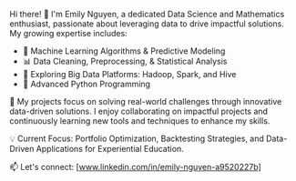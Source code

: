 Hi there! 👋 I'm Emily Nguyen, a dedicated Data Science and Mathematics enthusiast, passionate about leveraging data to drive impactful solutions. My growing expertise includes:
- 🧠 Machine Learning Algorithms & Predictive Modeling
- 📊 Data Cleaning, Preprocessing, & Statistical Analysis
- 🔧 Exploring Big Data Platforms: Hadoop, Spark, and Hive
- 🐍 Advanced Python Programming

🚀 My projects focus on solving real-world challenges through innovative data-driven solutions. I enjoy collaborating on impactful projects and continuously learning new tools and techniques to enhance my skills.

💡 Current Focus: Portfolio Optimization, Backtesting Strategies, and Data-Driven Applications for Experiential Education.

📫 Let's connect: [www.linkedin.com/in/emily-nguyen-a9520227b]

<!---
emilyvngu/emilyvngu is a ✨ special ✨ repository because its `README.md` (this file) appears on your GitHub profile.
You can click the Preview link to take a look at your changes.
--->
 
